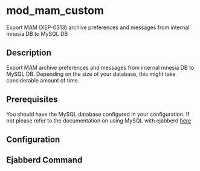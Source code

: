 # mod_mam_custom

  Export MAM (XEP-0313) archive preferences and messages from internal mnesia DB to MySQL DB

Description
-----------

Export MAM archive preferences and messages from internal mnesia DB to MySQL DB. Depending on the size of your database, this might take considerable amount of time.

Prerequisites
-------------

You should have the MySQL database configured in your configuration. If not please refer to the documentation on using MySQL with ejabberd [here](https://docs.ejabberd.im/admin/guide/databases/mysql/)

Configuration
-------------------


Ejabberd Command
----------------

